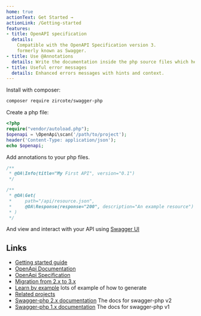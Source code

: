```yaml
---
home: true
actionText: Get Started →
actionLink: /Getting-started
features:
- title: OpenAPI specification
  details: 
    Compatible with the OpenAPI Specification version 3.
    formerly known as Swagger.
- title: Use @Annotations
  details: Write the documentation inside the php source files which helps to keep the documentation in sync.
- title: Useful error messages
  details: Enhanced errors messages with hints and context.
---
```


Install with composer:

```bash
composer require zircote/swagger-php
```

Create a php file:

```php
<?php
require("vendor/autoload.php");
$openapi = \OpenApi\scan('/path/to/project');
header('Content-Type: application/json');
echo $openapi;
```

Add annotations to your php files.

```php
/**
 * @OA\Info(title="My First API", version="0.1")
 */

/**
 * @OA\Get(
 *     path="/api/resource.json",
 *     @OA\Response(response="200", description="An example resource")
 * )
 */
```

And view and interact with your API using [Swagger UI ](https://swagger.io/tools/swagger-ui/)

## Links

- [Getting started guide](Getting-started.md)
- [OpenApi Documentation](https://swagger.io/docs/)
- [OpenApi Specification](http://swagger.io/specification/)
- [Migration from 2.x to 3.x](Migrating-to-v3.md)
- [Learn by example](https://github.com/zircote/swagger-php/tree/master/Examples) lots of example of how to generate
- [Related projects](Related-projects.md)
- [Swagger-php 2.x documentation](https://github.com/zircote/swagger-php/tree/2.x/docs) The docs for swagger-php v2
- [Swagger-php 1.x documentation](/1.x/) The docs for swagger-php v1
